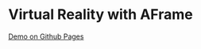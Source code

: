 # Virtual Reality with AFrame

[Demo on Github Pages](https://aarkro.github.io/aframe-virtual-reality/)
